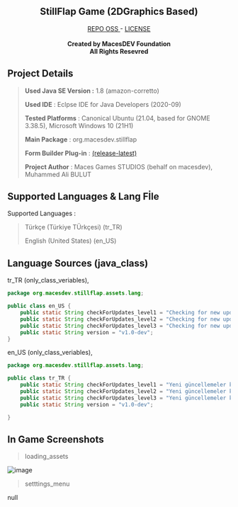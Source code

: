 <h2 align="center"><b>StillFlap Game (2DGraphics Based)</b></h2>
<p align="center">
  <a href="https://github.com/macesdev/stillflap/">REPO OSS </a> -
  <a href="https://macesdev.github.io/macesdev/projects/stillflap/license">LICENSE</a> </br> </br>
  <b> Created by MacesDEV Foundation </b> </br>
  <b> All Rights Resevred </b>
<h4 align="center"></h4>

<h2> Project Details </h2>

> **Used Java SE Version :** 1.8 (amazon-corretto)
> 
> **Used IDE** : Eclpse IDE for Java Developers (2020-09)
>
> **Tested Platforms** : Canonical Ubuntu (21.04, based for GNOME 3.38.5), Microsoft Windows 10 (21H1)
>
> **Main Package** : org.macesdev.stillflap
>
> **Form Builder Plug-in** : <a href="https://marketplace.eclipse.org/content/windowbuilder">(release-latest)</a>
> 
> **Project Author** : Maces Games STUDIOS (behalf on macesdev), Muhammed Ali BULUT

<h2> Supported Languages & Lang Fİle</h2>

Supported Languages : 
> Türkçe (Türkiye TÜrkçesi) (tr_TR)
> 
> English (United States) (en_US)

<h2> Language Sources (java_class)</h2>

tr_TR (only_class_veriables), 

```java
package org.macesdev.stillflap.assets.lang;

public class en_US {
	public static String checkForUpdates_level1 = "Checking for new updates.";
	public static String checkForUpdates_level2 = "Checking for new updates..";
	public static String checkForUpdates_level3 = "Checking for new updates...";
	public static String version = "v1.0-dev";
}
```

en_US (only_class_veriables), 

```java
package org.macesdev.stillflap.assets.lang;

public class tr_TR {
	public static String checkForUpdates_level1 = "Yeni güncellemeler kontrol ediliyor.";
	public static String checkForUpdates_level2 = "Yeni güncellemeler kontrol ediliyor..";
	public static String checkForUpdates_level3 = "Yeni güncellemeler kontrol ediliyor...";
	public static String version = "v1.0-dev";

}
```

<h2> In Game Screenshots </h2>

> loading_assets

![image](https://user-images.githubusercontent.com/70213359/134778470-9eaaa32a-b827-4a14-927b-f566acae2f76.png)

> setttings_menu

null
